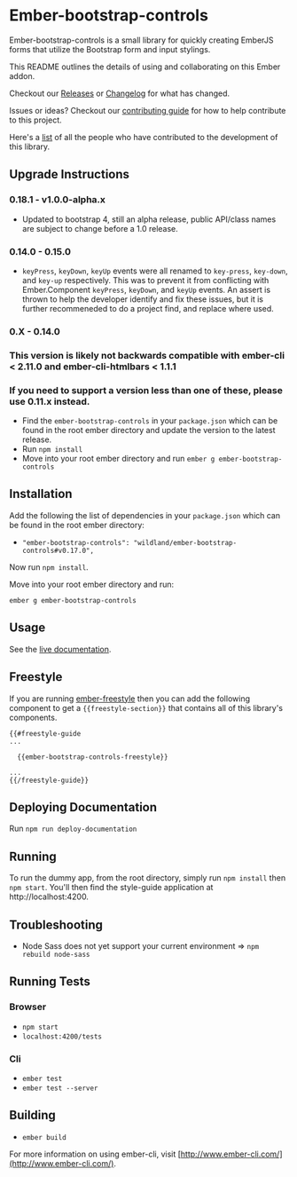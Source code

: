 # Ember-bootstrap-controls

Ember-bootstrap-controls is a small library for quickly creating EmberJS forms that utilize the Bootstrap form and input stylings.

This README outlines the details of using and collaborating on this Ember addon.

Checkout our [Releases](../../releases/latest) or [Changelog](CHANGELOG.md) for what has changed.

Issues or ideas? Checkout our [contributing guide](CONTRIBUTING.md) for how to help contribute to this project.

Here's a [list](https://github.com/wildland/ember-bootstrap-controls/graphs/contributors) of
all the people who have contributed to the development of this library.

## Upgrade Instructions

### 0.18.1 - v1.0.0-alpha.x
 - Updated to bootstrap 4, still an alpha release, public API/class names are subject to change before a 1.0 release.

### 0.14.0 - 0.15.0
 - `keyPress`, `keyDown`, `keyUp` events were all renamed to `key-press`, `key-down`, and `key-up` respectively. This was to prevent it from conflicting with Ember.Component `keyPress`, `keyDown`, and `keyUp` events. An assert is thrown to help the developer identify and fix these issues, but it is further recommeneded to do a project find, and replace where used.

### 0.X - 0.14.0
### This version is likely not backwards compatible with ember-cli < 2.11.0 and ember-cli-htmlbars < 1.1.1
### If you need to support a version less than one of these, please use 0.11.x instead.
 - Find the `ember-bootstrap-controls` in your `package.json` which can be found in the root ember directory and update the version to the latest release.
 - Run `npm install`
 - Move into your root ember directory and run `ember g ember-bootstrap-controls`

## Installation

Add the following the list of dependencies in your `package.json` which can be found in the root ember directory:
- `"ember-bootstrap-controls": "wildland/ember-bootstrap-controls#v0.17.0",`

Now run `npm install`.


Move into your root ember directory and run:

`ember g ember-bootstrap-controls`

## Usage
See the [live documentation](http://wildland.github.io/ember-bootstrap-controls/).

## Freestyle
If you are running [ember-freestyle](https://github.com/chrislopresto/ember-freestyle) then you can add the following component to get a `{{freestyle-section}}` that contains all of this library's components.
```
{{#freestyle-guide
...

  {{ember-bootstrap-controls-freestyle}}

...
{{/freestyle-guide}}
```

## Deploying Documentation

Run `npm run deploy-documentation`

## Running

To run the dummy app, from the root directory, simply run `npm install` then `npm start`. You'll then find the style-guide application at http://localhost:4200.

## Troubleshooting
* Node Sass does not yet support your current environment => `npm rebuild node-sass`

## Running Tests

### Browser
* `npm start`
* `localhost:4200/tests`

### Cli
* `ember test`
* `ember test --server`

## Building

* `ember build`

For more information on using ember-cli, visit [http://www.ember-cli.com/](http://www.ember-cli.com/).
